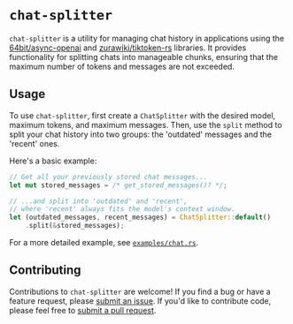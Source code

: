 # `chat-splitter`

`chat-splitter` is a utility for managing chat history in applications using the [64bit/async-openai](https://github.com/64bit/async-openai) and [zurawiki/tiktoken-rs](https://github.com/zurawiki/tiktoken-rs) libraries.
It provides functionality for splitting chats into manageable chunks,
ensuring that the maximum number of tokens and messages are not exceeded.

## Usage

To use `chat-splitter`,
first create a `ChatSplitter` with the desired model,
maximum tokens,
and maximum messages.
Then,
use the `split` method to split your chat history into two groups:
the 'outdated' messages and the 'recent' ones.

Here's a basic example:

```rust
// Get all your previously stored chat messages...
let mut stored_messages = /* get_stored_messages()? */;

// ...and split into 'outdated' and 'recent',
// where 'recent' always fits the model's context window.
let (outdated_messages, recent_messages) = ChatSplitter::default()
    .split(&stored_messages);
```

For a more detailed example,
see [`examples/chat.rs`](https://github.com/schneiderfelipe/chat-splitter/blob/main/examples/chat.rs).

## Contributing

Contributions to `chat-splitter` are welcome!
If you find a bug or have a feature request,
please [submit an issue](https://github.com/schneiderfelipe/chat-splitter/issues).
If you'd like to contribute code,
please feel free to [submit a pull request](https://github.com/schneiderfelipe/chat-splitter/pulls).
